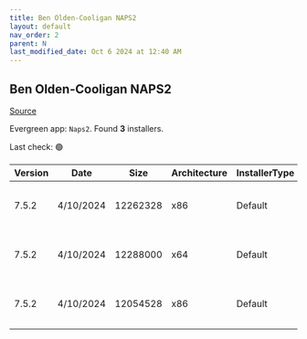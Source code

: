 ```yaml
---
title: Ben Olden-Cooligan NAPS2
layout: default
nav_order: 2
parent: N
last_modified_date: Oct 6 2024 at 12:40 AM
---
```


## Ben Olden-Cooligan NAPS2

[Source](https://www.naps2.com/)

Evergreen app: `Naps2`. Found **3** installers.

Last check: 🟢

| Version | Date      | Size     | Architecture | InstallerType | Type | URI                                                                                                                                                                      |
| ------- | --------- | -------- | ------------ | ------------- | ---- | ------------------------------------------------------------------------------------------------------------------------------------------------------------------------ |
| 7.5.2   | 4/10/2024 | 12262328 | x86          | Default       | exe  | [https://github.com/cyanfish/naps2/releases/download/v7.5.2/naps2-7.5.2-win.exe](https://github.com/cyanfish/naps2/releases/download/v7.5.2/naps2-7.5.2-win.exe)         |
| 7.5.2   | 4/10/2024 | 12288000 | x64          | Default       | msi  | [https://github.com/cyanfish/naps2/releases/download/v7.5.2/naps2-7.5.2-win-x64.msi](https://github.com/cyanfish/naps2/releases/download/v7.5.2/naps2-7.5.2-win-x64.msi) |
| 7.5.2   | 4/10/2024 | 12054528 | x86          | Default       | msi  | [https://github.com/cyanfish/naps2/releases/download/v7.5.2/naps2-7.5.2-win-x86.msi](https://github.com/cyanfish/naps2/releases/download/v7.5.2/naps2-7.5.2-win-x86.msi) |
